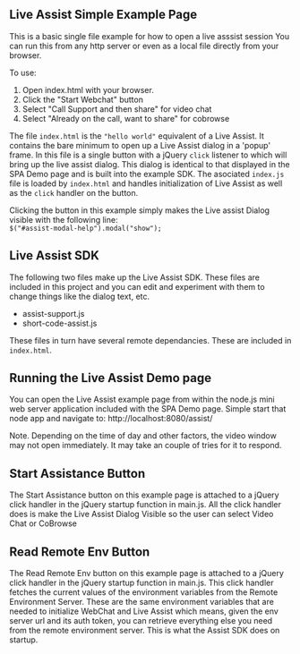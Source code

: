 ## Live Assist Simple Example Page

This is a basic single file example for how to open a live asssist   session
You can run this from any http server or even as a local file directly from your browser. 

To use:
1. Open index.html with your browser.
2. Click the "Start Webchat" button
3. Select "Call Support and then share" for video chat
4. Select "Already on the call, want to share" for cobrowse

The file `index.html` is the `"hello world"` equivalent of a Live Assist.  It contains the bare minimum to open up a Live Assist dialog in a 'popup' frame.  In this file is a single button with a jQuery `click` listener to which will bring up the live assist dialog. This dialog is identical to that displayed in the SPA Demo page and is built into the example SDK.  The asociated `index.js` file is loaded by `index.html` and handles initialization of Live Assist as well as the `click` handler on the button. 

Clicking the button in this example simply makes the Live assist Dialog visible with the following line:<br>
`$("#assist-modal-help").modal("show");`

## Live Assist SDK
The following two files make up the Live Assist  SDK. These files are included in this project and you can edit and experiment with them to change things like the dialog text, etc.
  - assist-support.js  
  - short-code-assist.js

These files in turn have several remote dependancies. These are included in `index.html`. 

## Running the Live Assist Demo page

You can  open the Live Assist example page from within the node.js mini web server application included with the SPA Demo page.  Simple start that node app and navigate to: http://localhost:8080/assist/ 

Note.  Depending on the time of day and other factors, the video window may not open immediately. It may take an couple of tries for it to respond.

## Start Assistance Button

The Start Assistance button on this example page is attached to a jQuery click handler in the jQuery startup function in main.js.  All the click handler does is make the Live Assist Dialog Visible so the user can select Video Chat or CoBrowse

## Read Remote Env Button

The Read Remote Env button on this example page is attached to a jQuery click handler in the jQuery startup function in main.js.  This click handler fetches the current values of the environment variables from the Remote Environment Server. These are the same environment variables that are needed to initialize WebChat and Live Assist which means, given the env server url and its auth token, you can retrieve everything else you need from the remote environment server.  This is what the Assist SDK does on startup.
